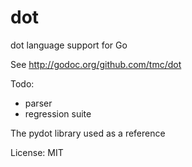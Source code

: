 dot
===

dot language support for Go


See http://godoc.org/github.com/tmc/dot

Todo:

* parser
* regression suite

The pydot library used as a reference

License: MIT
